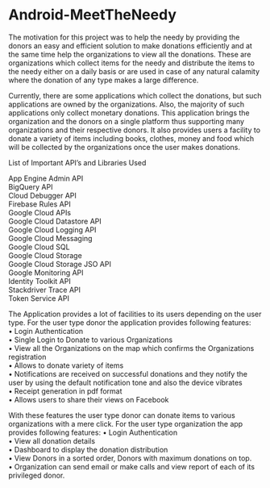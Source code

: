 # Android-MeetTheNeedy

The motivation for this project was to help the needy by providing the donors an easy and efficient solution to make donations efficiently and at the same time help the organizations to view all the donations. These are organizations which collect items for the needy and distribute the items to the needy either on a daily basis or are used in case of any natural calamity where the donation of any type makes a large difference. 

Currently, there are some applications which collect the donations, but such applications are owned by the organizations. Also, the majority of such applications only collect monetary donations. This application brings the organization and the donors on a single platform thus supporting many organizations and their respective donors. It also provides users a facility to donate a variety of items including books, clothes, money and food which will be collected by the organizations once the user makes donations.

List of Important API’s and Libraries Used

App Engine Admin API <br />
BigQuery API <br />
Cloud Debugger API <br />
Firebase Rules API <br />
Google Cloud APIs <br />
Google Cloud Datastore API <br />
Google Cloud Logging API <br />
Google Cloud Messaging <br />
Google Cloud SQL <br />
Google Cloud Storage <br />
Google Cloud Storage JSO API<br /> 
Google Monitoring API <br />
Identity Toolkit API <br />
Stackdriver Trace API<br /> 
Token Service API <br />

The Application provides a lot of facilities to its users depending on the user type. For the user type donor the application provides following features:<br />
•	Login Authentication<br />
•	Single Login to Donate to various Organizations<br />
•	View all the Organizations on the map which confirms the Organizations registration<br />
•	Allows to donate variety of items<br />
•	Notifications are received on successful donations and they notify the user by using the default notification tone and also the device vibrates<br />
•	Receipt generation in pdf format<br />
•	Allows users to share their views on Facebook<br />

With these features the user type donor can donate items to various organizations with a mere click.
For the user type organization the app provides following features:
•	Login Authentication<br />
•	View all donation details <br />
•	Dashboard to display the donation distribution<br />
•	View Donors in a sorted order, Donors with maximum donations on top.<br />
•	Organization can send email or make calls and view report of each of its privileged donor.<br />






